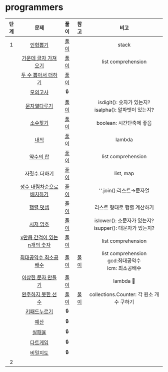 # programmers

| 단계 |                             문제                             |            풀이            |                             참고                             |                             비고                             |
| :--: | :----------------------------------------------------------: | :------------------------: | :----------------------------------------------------------: | :----------------------------------------------------------: |
|  1   | [인형뽑기](https://programmers.co.kr/learn/courses/30/lessons/64061) |  [풀이](solution/pb1.md)   |                                                              |                            stack                             |
|      | [가운데 글자 가져오기](https://programmers.co.kr/learn/courses/30/lessons/12903) |  [풀이](solution/pb2.md)   |                                                              |                      list comprehension                      |
|      | [두 수 뽑아서 더하기](https://programmers.co.kr/learn/courses/30/lessons/68644) |  [풀이](solution/pb3.md)   |                                                              |                                                              |
|      | [모의고사](https://programmers.co.kr/learn/courses/30/lessons/42840) |           :lock:           |                                                              |                                                              |
|      | [문자열다루기](https://programmers.co.kr/learn/courses/30/lessons/12918) |  [풀이](solution/pb5.md)   |                                                              |  isdigit(): 숫자가 있는지?<br />isalpha(): 알파벳이 있는지?  |
|      | [소수찾기](https://programmers.co.kr/learn/courses/30/lessons/12921) |  [풀이](solution/pb6.md)   |                                                              |                   boolean: 시간단축에 좋음                   |
|      | [내적](https://programmers.co.kr/learn/courses/30/lessons/70128) |  [풀이](solution/pb7.md)   |                                                              |                            lambda                            |
|      | [약수의 합](https://programmers.co.kr/learn/courses/30/lessons/12928) |  [풀이](solution/pb8.md)   |                                                              |                      list comprehension                      |
|      | [자릿수 더하기](https://programmers.co.kr/learn/courses/30/lessons/12931) |  [풀이](solution/pb9.md)   |                                                              |                          list, map                           |
|      | [정수 내림차순으로 배치하기](https://programmers.co.kr/learn/courses/30/lessons/12933) |  [풀이](solution/pb10.md)  |                                                              |                   ''.join():리스트→문자열                    |
|      | [행렬 덧셈](https://programmers.co.kr/learn/courses/30/lessons/12950) |  [풀이](solution/pb11.md)  |                                                              |                 리스트 형태로 행렬 계산하기                  |
|      | [시저 암호](https://programmers.co.kr/learn/courses/30/lessons/12926) |  [풀이](solution/pb12.md)  |                                                              | islower(): 소문자가 있는지?<br />isupper(): 대문자가 있는지? |
|      | [x만큼 간격이 있는 n개의 숫자](https://programmers.co.kr/learn/courses/30/lessons/12954) |  [풀이](solution/pb13.md)  |                                                              |                      list comprehension                      |
|      | [최대공약수 최소공배수](https://programmers.co.kr/learn/courses/30/lessons/12940) | [풀이](solution/pb14-1.md) | [풀이](https://github.com/sdff0908/Coding-practice/blob/master/solution/pb14-2.md) |  list comprehension <br/>gcd:최대공약수<br/>lcm: 최소공배수  |
|      | [이상한 문자 만들기](https://programmers.co.kr/learn/courses/30/lessons/12930) |  [풀이](solution/pb15.md)  |                                                              |                       lambda :pushpin:                       |
|      | [완주하지 못한 선수](https://programmers.co.kr/learn/courses/30/lessons/42576) | [풀이](solution/pb16-1.md) |                  [풀이](solution/pb16-2.md)                  |           collections.Counter: 각 원소 개수 구하기           |
|      | [키패드누르기](https://programmers.co.kr/learn/courses/30/lessons/67256) |           :lock:           |                                                              |                                                              |
|      | [예산](https://programmers.co.kr/learn/courses/30/lessons/12982) |           :lock:           |                                                              |                                                              |
|      | [실패율](https://programmers.co.kr/learn/courses/30/lessons/42889) |           :lock:           |                                                              |                                                              |
|      | [다트게임](https://programmers.co.kr/learn/courses/30/lessons/17682) |           :lock:           |                                                              |                                                              |
|      | [비밀지도](https://programmers.co.kr/learn/courses/30/lessons/17681) |           :lock:           |                                                              |                                                              |
|  2   |                                                              |                            |                                                              |                                                              |



